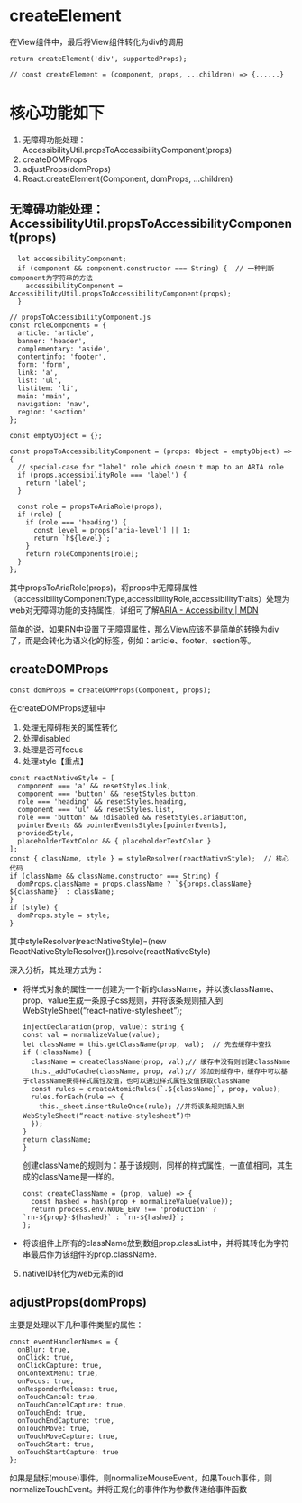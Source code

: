# createElement
在View组件中，最后将View组件转化为div的调用
```
return createElement('div', supportedProps);

// const createElement = (component, props, ...children) => {......}
```

# 核心功能如下
1. 无障碍功能处理：AccessibilityUtil.propsToAccessibilityComponent(props)
2. createDOMProps
3. adjustProps(domProps)
4. React.createElement(Component, domProps, ...children)

## 无障碍功能处理：AccessibilityUtil.propsToAccessibilityComponent(props)
```
  let accessibilityComponent;
  if (component && component.constructor === String) {  // 一种判断component为字符串的方法
    accessibilityComponent = AccessibilityUtil.propsToAccessibilityComponent(props);
  }
  
// propsToAccessibilityComponent.js
const roleComponents = {
  article: 'article',
  banner: 'header',
  complementary: 'aside',
  contentinfo: 'footer',
  form: 'form',
  link: 'a',
  list: 'ul',
  listitem: 'li',
  main: 'main',
  navigation: 'nav',
  region: 'section'
};

const emptyObject = {};

const propsToAccessibilityComponent = (props: Object = emptyObject) => {
  // special-case for "label" role which doesn't map to an ARIA role
  if (props.accessibilityRole === 'label') {
    return 'label';
  }

  const role = propsToAriaRole(props);
  if (role) {
    if (role === 'heading') {
      const level = props['aria-level'] || 1;
      return `h${level}`;
    }
    return roleComponents[role];
  }
};
```
其中propsToAriaRole(props)，将props中无障碍属性（accessibilityComponentType,accessibilityRole,accessibilityTraits）处理为web对无障碍功能的支持属性，详细可了解[ARIA - Accessibility | MDN](https://developer.mozilla.org/en-US/docs/Web/Accessibility/ARIA)

简单的说，如果RN中设置了无障碍属性，那么View应该不是简单的转换为div了，而是会转化为语义化的标签，例如：article、footer、section等。

## createDOMProps
```
const domProps = createDOMProps(Component, props);
```
在createDOMProps逻辑中
1. 处理无障碍相关的属性转化
2. 处理disabled
3. 处理是否可focus
4. 处理style【重点】
  ```
  const reactNativeStyle = [
    component === 'a' && resetStyles.link,
    component === 'button' && resetStyles.button,
    role === 'heading' && resetStyles.heading,
    component === 'ul' && resetStyles.list,
    role === 'button' && !disabled && resetStyles.ariaButton,
    pointerEvents && pointerEventsStyles[pointerEvents],
    providedStyle,
    placeholderTextColor && { placeholderTextColor }
  ];
  const { className, style } = styleResolver(reactNativeStyle);  // 核心代码
  if (className && className.constructor === String) {
    domProps.className = props.className ? `${props.className} ${className}` : className;
  }
  if (style) {
    domProps.style = style;
  }
  ```
  其中styleResolver(reactNativeStyle)=(new ReactNativeStyleResolver()).resolve(reactNativeStyle)
  
  深入分析，其处理方式为：
  - 将样式对象的属性一一创建为一个新的className，并以该className、prop、value生成一条原子css规则，并将该条规则插入到WebStyleSheet(“react-native-stylesheet”);
    ```
    injectDeclaration(prop, value): string {
    const val = normalizeValue(value);
    let className = this.getClassName(prop, val);  // 先去缓存中查找
    if (!className) {
      className = createClassName(prop, val);// 缓存中没有则创建className
      this._addToCache(className, prop, val);// 添加到缓存中，缓存中可以基于className获得样式属性及值，也可以通过样式属性及值获取className
      const rules = createAtomicRules(`.${className}`, prop, value);
      rules.forEach(rule => {
        this._sheet.insertRuleOnce(rule); //并将该条规则插入到WebStyleSheet(“react-native-stylesheet”)中
      });
    }
    return className;
    }
    ```
    创建className的规则为：基于该规则，同样的样式属性，一直值相同，其生成的className是一样的。
    ```
    const createClassName = (prop, value) => {
      const hashed = hash(prop + normalizeValue(value));
      return process.env.NODE_ENV !== 'production' ? `rn-${prop}-${hashed}` : `rn-${hashed}`;
    };
    ```
  - 将该组件上所有的className放到数组prop.classList中，并将其转化为字符串最后作为该组件的prop.className.
  
5. nativeID转化为web元素的id
## adjustProps(domProps)
主要是处理以下几种事件类型的属性：
```
const eventHandlerNames = {
  onBlur: true,
  onClick: true,
  onClickCapture: true,
  onContextMenu: true,
  onFocus: true,
  onResponderRelease: true,
  onTouchCancel: true,
  onTouchCancelCapture: true,
  onTouchEnd: true,
  onTouchEndCapture: true,
  onTouchMove: true,
  onTouchMoveCapture: true,
  onTouchStart: true,
  onTouchStartCapture: true
};
```
如果是鼠标(mouse)事件，则normalizeMouseEvent，如果Touch事件，则normalizeTouchEvent。并将正规化的事件作为参数传递给事件函数
